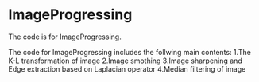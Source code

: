 # ImageProgressing
The code is for ImageProgressing.

The code for ImageProgressing includes the follwing main contents:
1.The K-L transformation of image
2.Image smothing 
3.Image sharpening and Edge extraction based on Laplacian operator
4.Median filtering of image
